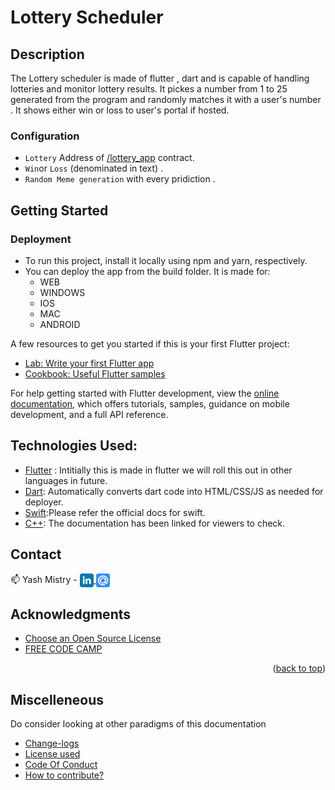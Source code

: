 <div id="top"></div>

#  Lottery Scheduler

## Description

The Lottery scheduler is made of flutter , dart and is capable of handling lotteries and monitor lottery results. It  pickes a number from 1 to 25 generated from the program and randomly matches it with a user's number . It shows either win or loss to user's portal if hosted.


### Configuration

- `Lottery` Address of [/lottery_app]([https://github.com/pancakeswap/pancake-contracts/tree/master/projects/lottery](https://github.com/yash240408/lottery_app)) contract.
- `Win`or `Loss` (denominated in text) .
- `Random Meme generation` with every pridiction .

## Getting Started

   ### Deployment
- To run this project, install it locally using npm and yarn, respectively.
- You can deploy the app from the build folder. It is made for:
     - WEB
     - WINDOWS
     - IOS
     - MAC
     - ANDROID
    
A few resources to get you started if this is your first Flutter project:

- [Lab: Write your first Flutter app](https://docs.flutter.dev/get-started/codelab)
- [Cookbook: Useful Flutter samples](https://docs.flutter.dev/cookbook)

For help getting started with Flutter development, view the
[online documentation](https://docs.flutter.dev/), which offers tutorials,
samples, guidance on mobile development, and a full API reference.


##  Technologies Used:
- [Flutter](https://flutter.dev/) : Intitially this is made in flutter we will roll this out in other languages in future.
- [Dart](https://dart.dev/): Automatically converts dart code into HTML/CSS/JS as needed for deployer.
- [Swift](https://docs.swift.org/swift-book/):Please refer the official docs for swift.
- [C++](https://en.cppreference.com/w/c/language): The documentation has been linked for viewers to check.

<!-- CONTACT -->
## Contact
<p>
📫 Yash Mistry -
<a href="https://www.linkedin.com/in/yash-mistry-98493a225/">
  <img align="center" alt="yash linkedin" width="22px" src="https://raw.githubusercontent.com/edent/SuperTinyIcons/master/images/svg/linkedin.svg" />
</a> 
<a href="mailto:yash.mistry.g43@gmail.com">
  <img align="center" alt="yash's mail" width="22px" src="https://raw.githubusercontent.com/edent/SuperTinyIcons/master/images/svg/mail.svg" />
</a> 
</p>

<!-- ACKNOWLEDGMENTS -->
## Acknowledgments

* [Choose an Open Source License](https://choosealicense.com)
* [FREE CODE CAMP](https://www.freecodecamp.org/)
<p align="right">(<a href="#top">back to top</a>)</p>  

## Miscelleneous
Do consider looking at other paradigms of this documentation
  - [Change-logs](/.github/CHANGELOG.md)
  - [License used](/LICENSE.txt)
  - [Code Of Conduct](/.github/CODE_OF_CONDUCT.md)
  - [How to contribute?](/.github/CONTRIBUTING.md)

